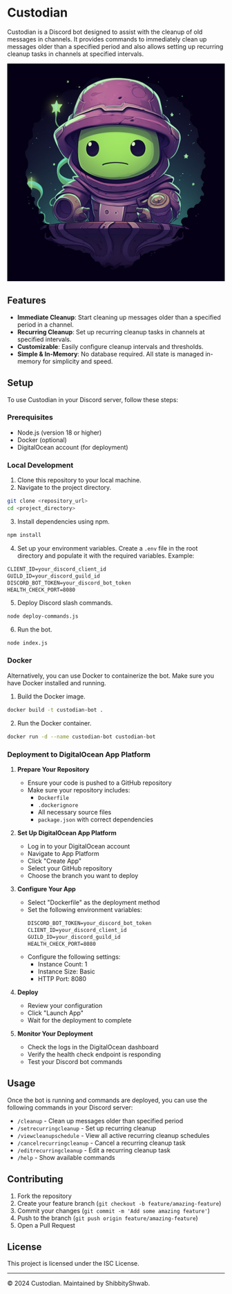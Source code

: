 # Custodian

Custodian is a Discord bot designed to assist with the cleanup of old messages in channels. It provides commands to immediately clean up messages older than a specified period and also allows setting up recurring cleanup tasks in channels at specified intervals.

![Custodian Logo](logo.png)

## Features

- **Immediate Cleanup**: Start cleaning up messages older than a specified period in a channel.
- **Recurring Cleanup**: Set up recurring cleanup tasks in channels at specified intervals.
- **Customizable**: Easily configure cleanup intervals and thresholds.
- **Simple & In-Memory**: No database required. All state is managed in-memory for simplicity and speed.

## Setup

To use Custodian in your Discord server, follow these steps:

### Prerequisites

- Node.js (version 18 or higher)
- Docker (optional)
- DigitalOcean account (for deployment)

### Local Development

1. Clone this repository to your local machine.
2. Navigate to the project directory.

```bash
git clone <repository_url>
cd <project_directory>
```

3. Install dependencies using npm.

```bash
npm install
```

4. Set up your environment variables. Create a `.env` file in the root directory and populate it with the required variables. Example:

```dotenv
CLIENT_ID=your_discord_client_id
GUILD_ID=your_discord_guild_id
DISCORD_BOT_TOKEN=your_discord_bot_token
HEALTH_CHECK_PORT=8080
```

5. Deploy Discord slash commands.

```bash
node deploy-commands.js
```

6. Run the bot.

```bash
node index.js
```

### Docker

Alternatively, you can use Docker to containerize the bot. Make sure you have Docker installed and running.

1. Build the Docker image.

```bash
docker build -t custodian-bot .
```

2. Run the Docker container.

```bash
docker run -d --name custodian-bot custodian-bot
```

### Deployment to DigitalOcean App Platform

1. **Prepare Your Repository**
   - Ensure your code is pushed to a GitHub repository
   - Make sure your repository includes:
     - `Dockerfile`
     - `.dockerignore`
     - All necessary source files
     - `package.json` with correct dependencies

2. **Set Up DigitalOcean App Platform**
   - Log in to your DigitalOcean account
   - Navigate to App Platform
   - Click "Create App"
   - Select your GitHub repository
   - Choose the branch you want to deploy

3. **Configure Your App**
   - Select "Dockerfile" as the deployment method
   - Set the following environment variables:
     ```
     DISCORD_BOT_TOKEN=your_discord_bot_token
     CLIENT_ID=your_discord_client_id
     GUILD_ID=your_discord_guild_id
     HEALTH_CHECK_PORT=8080
     ```
   - Configure the following settings:
     - Instance Count: 1
     - Instance Size: Basic
     - HTTP Port: 8080

4. **Deploy**
   - Review your configuration
   - Click "Launch App"
   - Wait for the deployment to complete

5. **Monitor Your Deployment**
   - Check the logs in the DigitalOcean dashboard
   - Verify the health check endpoint is responding
   - Test your Discord bot commands

## Usage

Once the bot is running and commands are deployed, you can use the following commands in your Discord server:

- `/cleanup` - Clean up messages older than specified period
- `/setrecurringcleanup` - Set up recurring cleanup
- `/viewcleanupschedule` - View all active recurring cleanup schedules
- `/cancelrecurringcleanup` - Cancel a recurring cleanup task
- `/editrecurringcleanup` - Edit a recurring cleanup task
- `/help` - Show available commands

## Contributing

1. Fork the repository
2. Create your feature branch (`git checkout -b feature/amazing-feature`)
3. Commit your changes (`git commit -m 'Add some amazing feature'`)
4. Push to the branch (`git push origin feature/amazing-feature`)
5. Open a Pull Request

## License

This project is licensed under the ISC License.

---

© 2024 Custodian. Maintained by ShibbityShwab.